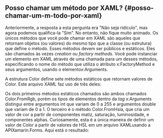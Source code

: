 ## Posso chamar um método por XAML? {#posso-chamar-um-m-todo-por-xaml}

Anteriormente, a resposta a esta pergunta era &quot;Não seja ridículo&quot;, mas agora podemos qualifica-la &quot;Sim&quot;. No entanto, não fique muito animado. Os únicos métodos que você pode chamar em XAML são aqueles que retornam objetos (ou valores) do mesmo tipo que a classe (ou estrutura) que define o método. Esses métodos devem ser públicos e estáticos. Eles são chamados às vezes _creation_ ou _factory methods._ Você pode instanciar um elemento em XAML através de uma chamada para um desses métodos, especificando o nome do método que utiliza o atributo x:FactoryMethod e seus argumentos, usando o elementox:Arguments.

A estrutura Color define sete métodos estáticos que retornam valores de Color. Este arquivo XAML faz uso de três deles:

Os dois primeiros métodos estáticos chamados são ambos chamados Color.FromRgb, porém os tipos de elementos dentro da _tag_ x:Arguments distingui entre argumentos int que variam de 0 a 255 e argumentos double que variam de 0 a 1\. O terceiro é o método Color.FromHsla, que cria um valor de cor a partir de componentes matiz, saturação, luminosidade, e componentes alphas. Curiosamente, esta é a única maneira de definir um valor de Color a partir de valores de HSL em um arquivo XAMLusando a APIXamarin.Forms. Aqui está o resultado: